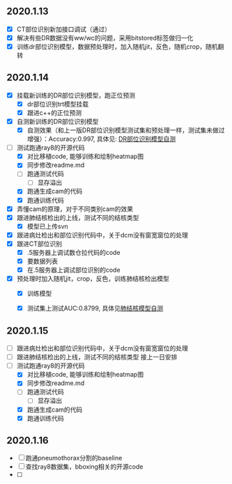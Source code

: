 ## 2020.1.13
- [x] CT部位识别新加接口调试（通过）
- [x] 解决有些DR数据没有ww/wc的问题，采用bitstored标签做归一化
- [x] 训练dr部位识别模型，数据预处理时，加入随机jit，反色，随机crop，随机翻转

## 2020.1.14
- [x] 挂载新训练的DR部位识别模型，跑正位预测
  - [x] dr部位识别trt模型挂载
  - [x] 跟进c++的正位预测
- [x] 自测新训练的DR部位识别模型
  - [x]  自测效果（和上一版DR部位识别模型测试集和预处理一样，测试集未做过增强）：Accuracy:0.997, 具体见: [DR部位识别模型自测](http://git.do.proxima-ai.com/cn.aitrox.ai/xrayproduct/blob/master/dr_pos_recog/traintest_model-20200114.ipyn)
- [ ] 测试跑通ray8的开源代码
  - [x] 对比移植code, 能够训练和绘制heatmap图
  - [x] 同步修改readme.md
  - [ ] 跑通测试代码
    - [ ] 显存溢出
  - [x] 跑通生成cam的代码
  - [x] 跑通训练代码
- [x] 弄懂cam的原理，对于不同类别cam的效果
- [x] 跟进肺结核检出的上线，测试不同的结核类型
  - [x] 模型已上传svn
- [x] 跟进病灶检出和部位识别代码中，关于dcm没有窗宽窗位的处理
- [x] 跟进CT部位识别
  - [x] .5服务器上调试数仓拉代码的code
  - [x] 要数据列表
  - [x] 在.5服务器上调试部位识别的code
- [x] 预处理时加入随机jit，crop，反色，训练肺结核检出模型
  - [x] 训练模型
  - [x] 测试集上测试AUC:0.8799, 具体见[肺结核模型自测](http://git.do.proxima-ai.com/cn.aitrox.ai/xrayproduct/blob/master/drCls/train/predict_dr_tuberculosis.ipynb)


## 2020.1.15
- [ ] 跟进病灶检出和部位识别代码中，关于dcm没有窗宽窗位的处理
- [ ] 跟进肺结核检出的上线，测试不同的结核类型
接上一日安排
- [ ] 测试跑通ray8的开源代码
  - [x] 对比移植code, 能够训练和绘制heatmap图
  - [x] 同步修改readme.md
  - [ ] 跑通测试代码
    - [ ] 显存溢出
  - [x] 跑通生成cam的代码
  - [x] 跑通训练代码

## 2020.1.16
- [ ] 跑通pneumothorax分割的baseline
- [ ] 查找ray8数据集，bboxing相关的开源code
- [ ] 
